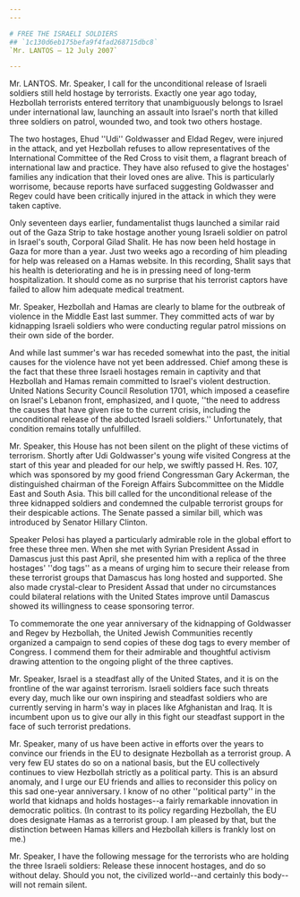 ```yaml
---
---

# FREE THE ISRAELI SOLDIERS
## `1c130d6eb175befa9f4fad268715dbc8`
`Mr. LANTOS — 12 July 2007`

---
```



Mr. LANTOS. Mr. Speaker, I call for the unconditional release of 
Israeli soldiers still held hostage by terrorists. Exactly one year ago 
today, Hezbollah terrorists entered territory that unambiguously 
belongs to Israel under international law, launching an assault into 
Israel's north that killed three soldiers on patrol, wounded two, and 
took two others hostage.

The two hostages, Ehud ''Udi'' Goldwasser and Eldad Regev, were 
injured in the attack, and yet Hezbollah refuses to allow 
representatives of the International Committee of the Red Cross to 
visit them, a flagrant breach of international law and practice. They 
have also refused to give the hostages' families any indication that 
their loved ones are alive. This is particularly worrisome, because 
reports have surfaced suggesting Goldwasser and Regev could have been 
critically injured in the attack in which they were taken captive.

Only seventeen days earlier, fundamentalist thugs launched a similar 
raid out of the Gaza Strip to take hostage another young Israeli 
soldier on patrol in Israel's south, Corporal Gilad Shalit. He has now 
been held hostage in Gaza for more than a year. Just two weeks ago a 
recording of him pleading for help was released on a Hamas website. In 
this recording, Shalit says that his health is deteriorating and he is 
in pressing need of long-term hospitalization. It should come as no 
surprise that his terrorist captors have failed to allow him adequate 
medical treatment.

Mr. Speaker, Hezbollah and Hamas are clearly to blame for the 
outbreak of violence in the Middle East last summer. They committed 
acts of war by kidnapping Israeli soldiers who were conducting regular 
patrol missions on their own side of the border.

And while last summer's war has receded somewhat into the past, the 
initial causes for the violence have not yet been addressed. Chief 
among these is the fact that these three Israeli hostages remain in 
captivity and that Hezbollah and Hamas remain committed to Israel's 
violent destruction. United Nations Security Council Resolution 1701, 
which imposed a ceasefire on Israel's Lebanon front, emphasized, and I 
quote, ''the need to address the causes that have given rise to the 
current crisis, including the unconditional release of the abducted 
Israeli soldiers.'' Unfortunately, that condition remains totally 
unfulfilled.

Mr. Speaker, this House has not been silent on the plight of these 
victims of terrorism. Shortly after Udi Goldwasser's young wife visited 
Congress at the start of this year and pleaded for our help, we swiftly 
passed H. Res. 107, which was sponsored by my good friend Congressman 
Gary Ackerman, the distinguished chairman of the Foreign Affairs 
Subcommittee on the Middle East and South Asia. This bill called for 
the unconditional release of the three kidnapped soldiers and condemned 
the culpable terrorist groups for their despicable actions. The Senate 
passed a similar bill, which was introduced by Senator Hillary Clinton.

Speaker Pelosi has played a particularly admirable role in the global 
effort to free these three men. When she met with Syrian President 
Assad in Damascus just this past April, she presented him with a 
replica of the three hostages' ''dog tags'' as a means of urging him to 
secure their release from these terrorist groups that Damascus has long 
hosted and supported. She also made crystal-clear to President Assad 
that under no circumstances could bilateral relations with the United 
States improve until Damascus showed its willingness to cease 
sponsoring terror.

To commemorate the one year anniversary of the kidnapping of 
Goldwasser and Regev by Hezbollah, the United Jewish Communities 
recently organized a campaign to send copies of these dog tags to every 
member of Congress. I commend them for their admirable and thoughtful 
activism drawing attention to the ongoing plight of the three captives.

Mr. Speaker, Israel is a steadfast ally of the United States, and it 
is on the frontline of the war against terrorism. Israeli soldiers face 
such threats every day, much like our own inspiring and steadfast 
soldiers who are currently serving in harm's way in places like 
Afghanistan and Iraq. It is incumbent upon us to give our ally in this 
fight our steadfast support in the face of such terrorist predations.

Mr. Speaker, many of us have been active in efforts over the years to 
convince our friends in the EU to designate Hezbollah as a terrorist 
group. A very few EU states do so on a national basis, but the EU 
collectively continues to view Hezbollah strictly as a political party. 
This is an absurd anomaly, and I urge our EU friends and allies to 
reconsider this policy on this sad one-year anniversary. I know of no 
other ''political party'' in the world that kidnaps and holds 
hostages--a fairly remarkable innovation in democratic politics. (In 
contrast to its policy regarding Hezbollah, the EU does designate Hamas 
as a terrorist group. I am pleased by that, but the distinction between 
Hamas killers and Hezbollah killers is frankly lost on me.)

Mr. Speaker, I have the following message for the terrorists who are 
holding the three Israeli soldiers: Release these innocent hostages, 
and do so without delay. Should you not, the civilized world--and 
certainly this body--will not remain silent.